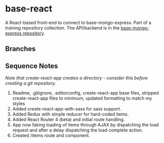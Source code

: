 # base-react

A React-based front-end to connect to base-mongo-express. Part of a training repository collection. The API/backend is in the [base-mongo-express repository](https://github.com/caltemose/base-mongo-express).

## Branches


## Sequence Notes

*Note that create-react-app creates a directory - consider this before creating a git repository.*

1. Readme, .gitignore, .editorconfig, create-react-app base files, stripped create-react-app files to minimum, updated formatting to match my styles
2. Added create-react-app-with-sass for sass support.
3. Added Redux with simple reducer for hard-coded items.
4. Added React Router 4 (beta) and initial route handling.
5. App now faking loading of items through AJAX by dispatching the load request and after a delay dispatching the load complete action.
6. Created /items route and component. 
